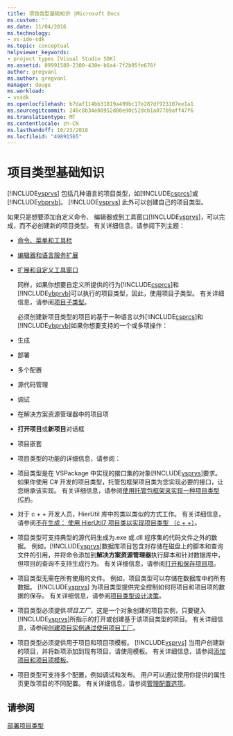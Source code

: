 ```yaml
---
title: 项目类型基础知识 |Microsoft Docs
ms.custom: ''
ms.date: 11/04/2016
ms.technology:
- vs-ide-sdk
ms.topic: conceptual
helpviewer_keywords:
- project types [Visual Studio SDK]
ms.assetid: 09991589-2300-430e-b6a4-7f2b95fe676f
author: gregvanl
ms.author: gregvanl
manager: douge
ms.workload:
- vssdk
ms.openlocfilehash: b7daf114bb31019a499bc17e287df923107ee1a1
ms.sourcegitcommit: 240c8b34e80952d00e90c52dcb1a077b9aff47f6
ms.translationtype: MT
ms.contentlocale: zh-CN
ms.lasthandoff: 10/23/2018
ms.locfileid: "49891565"
---
```

# <a name="project-type-essentials"></a>项目类型基础知识
[!INCLUDE[vsprvs](../../code-quality/includes/vsprvs_md.md)] 包括几种语言的项目类型，如[!INCLUDE[csprcs](../../data-tools/includes/csprcs_md.md)]或[!INCLUDE[vbprvb](../../code-quality/includes/vbprvb_md.md)]。 [!INCLUDE[vsprvs](../../code-quality/includes/vsprvs_md.md)] 此外可以创建自己的项目类型。  
  
 如果只是想要添加自定义命令、 编辑器或到工具窗口[!INCLUDE[vsprvs](../../code-quality/includes/vsprvs_md.md)]，可以完成，而不必创建新的项目类型。 有关详细信息，请参阅下列主题：  
  
- [命令、菜单和工具栏](../../extensibility/internals/commands-menus-and-toolbars.md)  
  
- [编辑器和语言服务扩展](../../extensibility/editor-and-language-service-extensions.md)  
  
- [扩展和自定义工具窗口](../../extensibility/extending-and-customizing-tool-windows.md)  
  
  同样，如果你想要自定义所提供的行为[!INCLUDE[csprcs](../../data-tools/includes/csprcs_md.md)]和[!INCLUDE[vbprvb](../../code-quality/includes/vbprvb_md.md)]可以执行的项目类型，因此，使用项目子类型。 有关详细信息，请参阅[项目子类型](../../extensibility/internals/project-subtypes.md)。  
  
  必须创建新项目类型的项目的基于一种语言以外[!INCLUDE[csprcs](../../data-tools/includes/csprcs_md.md)]和[!INCLUDE[vbprvb](../../code-quality/includes/vbprvb_md.md)]如果你想要支持的一个或多项操作：  
  
- 生成  
  
- 部署  
  
- 多个配置  
  
- 源代码管理  
  
- 调试  
  
- 在解决方案资源管理器中的项目项  
  
- **打开项目**或**新项目**对话框  
  
- 项目嵌套  
  
- 项目类型的功能的详细信息，请参阅：  
  
- 项目类型是在 VSPackage 中实现的接口集的对象[!INCLUDE[vsprvs](../../code-quality/includes/vsprvs_md.md)]要求。 如果你使用 C# 开发的项目类型，托管包框架项目类为您实现必要的接口，让您继承该实现。 有关详细信息，请参阅[使用托管包框架来实现一种项目类型 (C#)](../../extensibility/internals/using-the-managed-package-framework-to-implement-a-project-type-csharp.md)。  
  
- 对于 c + + 开发人员，HierUtil 库中的类以类似的方式工作。 有关详细信息，请参阅[不在生成： 使用 HierUtil7 项目类以实现项目类型 （c + +）](https://msdn.microsoft.com/library/a5c16a09-94a2-46ef-87b5-35b815e2f346)。  
  
- 项目类型可支持典型的源代码生成为.exe 或.dll 程序集的代码文件之外的数据。 例如，[!INCLUDE[vsprvs](../../code-quality/includes/vsprvs_md.md)]数据库项目包含对存储在磁盘上的脚本和查询文件的引用，并将命令添加到**解决方案资源管理器**执行脚本和针对数据库中，但项目的查询不支持生成行为。 有关详细信息，请参阅[打开和保存项目项](../../extensibility/internals/opening-and-saving-project-items.md)。  
  
- 项目类型无需在所有使用的文件。 例如，项目类型可以存储在数据库中的所有数据。 [!INCLUDE[vsprvs](../../code-quality/includes/vsprvs_md.md)] 为项目类型提供完全控制如何将项目和项目项的数据的保存。 有关详细信息，请参阅[项目类型设计决策](../../extensibility/internals/project-type-design-decisions.md)。  
  
- 项目类型必须提供*项目工厂*，这是一个对象创建的项目实例，只要键入[!INCLUDE[vsprvs](../../code-quality/includes/vsprvs_md.md)]所指示的打开或创建基于该项目类型的项目。 有关详细信息，请参阅[创建项目实例通过使用项目工厂](../../extensibility/internals/creating-project-instances-by-using-project-factories.md)。  
  
- 项目类型必须提供用于项目和项目项模板。 [!INCLUDE[vsprvs](../../code-quality/includes/vsprvs_md.md)] 当用户创建新的项目，并将新项添加到现有项目，请使用模板。 有关详细信息，请参阅[添加项目和项目项模板](../../extensibility/internals/adding-project-and-project-item-templates.md)。  
  
- 项目类型可支持多个配置，例如调试和发布。 用户可以通过使用你提供的属性页更改项目的不同配置。 有关详细信息，请参阅[管理配置选项](../../extensibility/internals/managing-configuration-options.md)。  
  
## <a name="see-also"></a>请参阅  
 [部署项目类型](../../extensibility/internals/deploying-project-types.md)